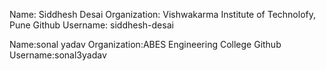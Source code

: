 Name: Siddhesh Desai
Organization: Vishwakarma Institute of Technolofy, Pune
Github Username: siddhesh-desai




Name:sonal yadav
Organization:ABES Engineering College
Github Username:sonal3yadav
